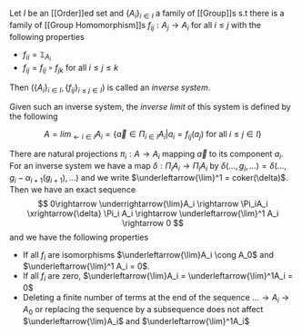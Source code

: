 Let $I$ be an [[Order]]ed set and $\{A_i\}_{i\in I}$ a family of [[Group]]s s.t there is a family of [[Group Homomorphism]]s $f_{ij}:A_j\rightarrow A_i$ for all $i\leq j$ with the following properties

* $f_{ii} = \mathbb{1}_{A_i}$
* $f_{ij} = f_{ij}\circ f_{jk}$ for all $i\leq j\leq k$ 

Then $(\{A_i\}_{i\in I}, \{f_{ij}\}_{i\leq j\in I})$ is called an *inverse system*. 

Given such an inverse system, the *inverse limit* of this system is defined by the following 

$$ A = lim_{\leftarrow i\in I}A_i = \{\overrightarrow{a} \in \Pi_{i\in I} A_i | a_i = f_{ij}(a_j) \text{ for all } i\leq j \in I\} $$

There are natural projections $\pi_i:A\rightarrow A_i$ mapping $\overrightarrow{a}$ to its component $a_i$.
For an inverse system we have a map $\delta:\Pi_i A_i \rightarrow \Pi_i A_i$ by $\delta(\dots,g_i,\dots) = \delta(\dots,g_i-\alpha_{i+1}(g_{i+1}),\dots)$ and we write $\underleftarrow{\lim}^1 = coker(\delta)$. Then we have an exact sequence
$$ 0\rightarrow \underrightarrow{\lim}A_i \rightarrow \Pi_iA_i \xrightarrow{\delta} \Pi_i A_i \rightarrow \underleftarrow{\lim}^1 A_i \rightarrow 0 $$ and we have the following properties 

* If all $f_i$ are isomorphisms $\underleftarrow{\lim}A_i \cong A_0$ and $\underleftarrow{\lim}^1 A_i = 0$.
* If all $f_i$ are zero, $\underleftarrow{\lim}A_i = \underleftarrow{\lim}^1A_i = 0$ 
* Deleting a finite number of terms at the end of the sequence $\dots \rightarrow A_i \rightarrow A_0$ or replacing the sequence by a subsequence does not affect $\underleftarrow{\lim}A_i$ and $\underleftarrow{\lim}^1A_i$  